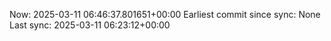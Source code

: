 Now: 2025-03-11 06:46:37.801651+00:00 Earliest commit since sync: None Last sync: 2025-03-11 06:23:12+00:00
